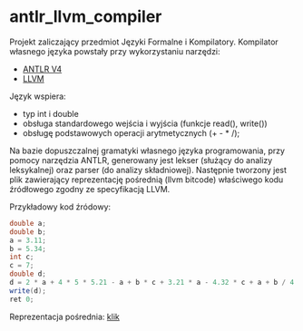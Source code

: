 # antlr_llvm_compiler

Projekt zaliczający przedmiot Języki Formalne i Kompilatory. 
Kompilator własnego języka powstały przy wykorzystaniu narzędzi:
- [ANTLR V4][1]
- [LLVM][2]

Język wspiera:
- typ int i double
- obsługa standardowego wejścia i wyjścia (funkcje read(), write())
- obsługę podstawowych operacji arytmetycznych (+ - * /);

Na bazie dopuszczalnej gramatyki własnego języka programowania, przy pomocy narzędzia ANTLR, generowany jest lekser (służący do analizy leksykalnej) oraz parser (do analizy składniowej). Następnie tworzony jest plik zawierający reprezentację pośrednią (llvm bitcode) właściwego kodu źródłowego zgodny ze specyfikacją LLVM.

Przykładowy kod źródowy:
```java
double a;
double b;
a = 3.11;
b = 5.34;
int c;
c = 7;
double d;
d = 2 * a + 4 * 5 * 5.21 - a + b * c + 3.21 * a - 4.32 * c + a + b / 4 / a * c - 43;
write(d);
ret 0;
```

Reprezentacja pośrednia:
[klik][3]

[1]: http://www.antlr.org/
[2]: http://llvm.org/
[3]: ./test.ll
